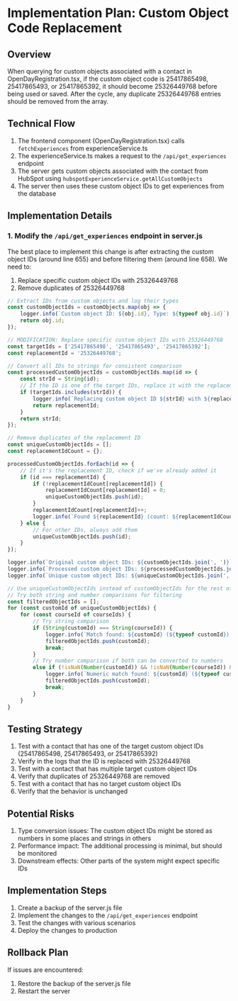 # Implementation Plan: Custom Object Code Replacement

## Overview
When querying for custom objects associated with a contact in OpenDayRegistration.tsx, if the custom object code is 25417865498, 25417865493, or 25417865392, it should become 25326449768 before being used or saved. After the cycle, any duplicate 25326449768 entries should be removed from the array.

## Technical Flow
1. The frontend component (OpenDayRegistration.tsx) calls `fetchExperiences` from experienceService.ts
2. The experienceService.ts makes a request to the `/api/get_experiences` endpoint
3. The server gets custom objects associated with the contact from HubSpot using `hubspotExperienceService.getAllCustomObjects`
4. The server then uses these custom object IDs to get experiences from the database

## Implementation Details

### 1. Modify the `/api/get_experiences` endpoint in server.js

The best place to implement this change is after extracting the custom object IDs (around line 655) and before filtering them (around line 658). We need to:

1. Replace specific custom object IDs with 25326449768
2. Remove duplicates of 25326449768

```javascript
// Extract IDs from custom objects and log their types
const customObjectIds = customObjects.map(obj => {
    logger.info(`Custom object ID: ${obj.id}, Type: ${typeof obj.id}`);
    return obj.id;
});

// MODIFICATION: Replace specific custom object IDs with 25326449768
const targetIds = ['25417865498', '25417865493', '25417865392'];
const replacementId = '25326449768';

// Convert all IDs to strings for consistent comparison
const processedCustomObjectIds = customObjectIds.map(id => {
    const strId = String(id);
    // If the ID is one of the target IDs, replace it with the replacement ID
    if (targetIds.includes(strId)) {
        logger.info(`Replacing custom object ID ${strId} with ${replacementId}`);
        return replacementId;
    }
    return strId;
});

// Remove duplicates of the replacement ID
const uniqueCustomObjectIds = [];
const replacementIdCount = {};

processedCustomObjectIds.forEach(id => {
    // If it's the replacement ID, check if we've already added it
    if (id === replacementId) {
        if (!replacementIdCount[replacementId]) {
            replacementIdCount[replacementId] = 0;
            uniqueCustomObjectIds.push(id);
        }
        replacementIdCount[replacementId]++;
        logger.info(`Found ${replacementId} (count: ${replacementIdCount[replacementId]})`);
    } else {
        // For other IDs, always add them
        uniqueCustomObjectIds.push(id);
    }
});

logger.info(`Original custom object IDs: ${customObjectIds.join(', ')}`);
logger.info(`Processed custom object IDs: ${processedCustomObjectIds.join(', ')}`);
logger.info(`Unique custom object IDs: ${uniqueCustomObjectIds.join(', ')}`);

// Use uniqueCustomObjectIds instead of customObjectIds for the rest of the function
// Try both string and number comparisons for filtering
const filteredObjectIds = [];
for (const customId of uniqueCustomObjectIds) {
    for (const courseId of courseIds) {
        // Try string comparison
        if (String(customId) === String(courseId)) {
            logger.info(`Match found: ${customId} (${typeof customId}) matches ${courseId} (${typeof courseId})`);
            filteredObjectIds.push(customId);
            break;
        }
        // Try number comparison if both can be converted to numbers
        else if (!isNaN(Number(customId)) && !isNaN(Number(courseId)) && Number(customId) === Number(courseId)) {
            logger.info(`Numeric match found: ${customId} (${typeof customId}) matches ${courseId} (${typeof courseId})`);
            filteredObjectIds.push(customId);
            break;
        }
    }
}
```

## Testing Strategy
1. Test with a contact that has one of the target custom object IDs (25417865498, 25417865493, or 25417865392)
2. Verify in the logs that the ID is replaced with 25326449768
3. Test with a contact that has multiple target custom object IDs
4. Verify that duplicates of 25326449768 are removed
5. Test with a contact that has no target custom object IDs
6. Verify that the behavior is unchanged

## Potential Risks
1. Type conversion issues: The custom object IDs might be stored as numbers in some places and strings in others
2. Performance impact: The additional processing is minimal, but should be monitored
3. Downstream effects: Other parts of the system might expect specific IDs

## Implementation Steps
1. Create a backup of the server.js file
2. Implement the changes to the `/api/get_experiences` endpoint
3. Test the changes with various scenarios
4. Deploy the changes to production

## Rollback Plan
If issues are encountered:
1. Restore the backup of the server.js file
2. Restart the server